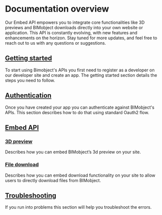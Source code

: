 # Documentation overview

Our Embed API empowers you to integrate core functionalities like 3D previews and BIMobject downloads directly into your own website or application. This API is constantly evolving, with new features and enhancements on the horizon. Stay tuned for more updates, and feel free to reach out to us with any questions or suggestions.

## [Getting started](/01-getting-started/README.md)

To start using Bimobject's APIs you first need to register as a developer on our developer site and create an app. The getting started section details the steps you need to follow.

## [Authentication](/02-authentication/README.md)

Once you have created your app you can authenticate against BIMobject's APIs. This section describes how to do that using standard Oauth2 flow.

## [Embed API](/03-embed-api/README.md)

### [3D preview](/03-embed-api/3d-preview/README.md)

Describes how you can embed BIMobject’s 3d preview on your site.

### [File download](/03-embed-api/file-download/README.md)

Describes how you can embed download functionality on your site to allow users to directly download files from BIMobject.

## [Troubleshooting](/troubleshooting/README.md)

If you run into problems this section will help you troubleshoot the errors.
